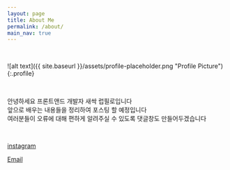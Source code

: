 ```yaml
---
layout: page
title: About Me
permalink: /about/
main_nav: true
---
```


<br>

![alt text]({{ site.baseurl }}/assets/profile-placeholder.png "Profile Picture"){:.profile}

<br>

안녕하세요 프론트앤드 개발자 새싹 럽필로입니다  
앞으로 배우는 내용들을 정리하여 포스팅 할 예정입니다  
여러분들이 오류에 대해 편하게 알려주실 수 있도록 댓글창도 만들어두겠습니다

<br>

[instagram](https://www.instagram.com/devluvpillow/)

[Email](devluvpillow@gmail.com)

<br>
<br>
